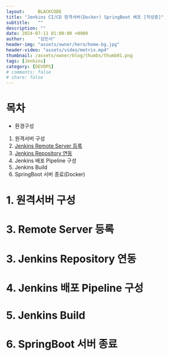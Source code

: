 ```yaml
---
layout:     BLACKCODE
title: "Jenkins CI/CD 원격서버(Docker) SpringBoot 배포 [작성중]"
subtitle:   ""
description: ""
date: 2024-07-11 01:00:00 +0900
author:     "김민서"
header-img: "assets/owner/hero/home-bg.jpg"
header-video: "assets/video/metrix.mp4"
thumbnail: /assets/owner/blog/thumbs/thumb01.png
tags: [Jenkins]
category: [DEVOPS]
# comments: false
# share: false
---
```

# 목차
- 환경구성
1. 원격서버 구성
2. [Jenkins Remote Server 등록](https://iiblackcode.github.io/writing/DevOps-04/)
3. [Jenkins Repository 연동](https://iiblackcode.github.io/writing/DevOps-03/)
4. Jenkins 배포 Pipeline 구성
5. Jenkins Build
6. SpringBoot 서버 종료(Docker)

# 1. 원격서버 구성
# 3. Remote Server 등록
# 3. Jenkins Repository 연동
# 4. Jenkins 배포 Pipeline 구성
# 5. Jenkins Build
# 6. SpringBoot 서버 종료